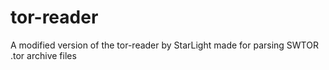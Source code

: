 # tor-reader
A modified version of the tor-reader by StarLight made for parsing SWTOR .tor archive files
